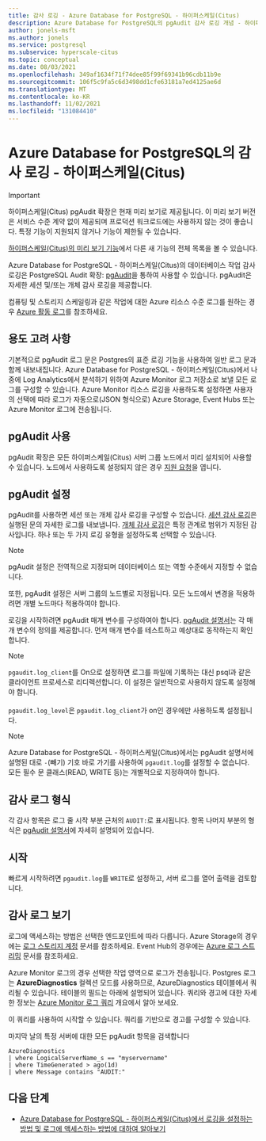 ```yaml
---
title: 감사 로깅 - Azure Database for PostgreSQL - 하이퍼스케일(Citus)
description: Azure Database for PostgreSQL의 pgAudit 감사 로깅 개념 - 하이퍼스케일(Citus)
author: jonels-msft
ms.author: jonels
ms.service: postgresql
ms.subservice: hyperscale-citus
ms.topic: conceptual
ms.date: 08/03/2021
ms.openlocfilehash: 349af1634f71f74dee85f99f69341b96cdb11b9e
ms.sourcegitcommit: 106f5c9fa5c6d3498dd1cfe63181a7ed4125ae6d
ms.translationtype: MT
ms.contentlocale: ko-KR
ms.lasthandoff: 11/02/2021
ms.locfileid: "131084410"
---
```

# <a name="audit-logging-in-azure-database-for-postgresql---hyperscale-citus"></a>Azure Database for PostgreSQL의 감사 로깅 - 하이퍼스케일(Citus)

> [!IMPORTANT]
> 하이퍼스케일(Citus) pgAudit 확장은 현재 미리 보기로 제공됩니다. 이 미리 보기 버전은 서비스 수준 계약 없이 제공되며 프로덕션 워크로드에는 사용하지 않는 것이 좋습니다. 특정 기능이 지원되지 않거나 기능이 제한될 수 있습니다.
>
> [하이퍼스케일(Citus)의 미리 보기 기능](./hyperscale-product-updates.md)에서 다른 새 기능의 전체 목록을 볼 수 있습니다.

Azure Database for PostgreSQL - 하이퍼스케일(Citus)의 데이터베이스 작업 감사 로깅은 PostgreSQL Audit 확장: [pgAudit](https://www.pgaudit.org/)을 통하여 사용할 수 있습니다. pgAudit은 자세한 세션 및/또는 개체 감사 로깅을 제공합니다.

컴퓨팅 및 스토리지 스케일링과 같은 작업에 대한 Azure 리소스 수준 로그를 원하는 경우 [Azure 활동 로그](../azure-monitor/essentials/platform-logs-overview.md)를 참조하세요.

## <a name="usage-considerations"></a>용도 고려 사항
기본적으로 pgAudit 로그 문은 Postgres의 표준 로깅 기능을 사용하여 일반 로그 문과 함께 내보내집니다. Azure Database for PostgreSQL - 하이퍼스케일(Citus)에서 나중에 Log Analytics에서 분석하기 위하여 Azure Monitor 로그 저장소로 보낼 모든 로그를 구성할 수 있습니다. Azure Monitor 리소스 로깅을 사용하도록 설정하면 사용자의 선택에 따라 로그가 자동으로(JSON 형식으로) Azure Storage, Event Hubs 또는 Azure Monitor 로그에 전송됩니다.

## <a name="enabling-pgaudit"></a>pgAudit 사용

pgAudit 확장은 모든 하이퍼스케일(Citus) 서버 그룹 노드에서 미리 설치되어 사용할 수 있습니다. 노드에서 사용하도록 설정되지 않은 경우 [지원 요청](https://portal.azure.com/#blade/Microsoft_Azure_Support/HelpAndSupportBlade/newsupportrequest)을 엽니다.

## <a name="pgaudit-settings"></a>pgAudit 설정

pgAudit를 사용하면 세션 또는 개체 감사 로깅을 구성할 수 있습니다. [세션 감사 로깅](https://github.com/pgaudit/pgaudit/blob/master/README.md#session-audit-logging)은 실행된 문의 자세한 로그를 내보냅니다. [개체 감사 로깅](https://github.com/pgaudit/pgaudit/blob/master/README.md#object-audit-logging)은 특정 관계로 범위가 지정된 감사입니다. 하나 또는 두 가지 로깅 유형을 설정하도록 선택할 수 있습니다. 

> [!NOTE]
> pgAudit 설정은 전역적으로 지정되며 데이터베이스 또는 역할 수준에서 지정할 수 없습니다.
>
> 또한, pgAudit 설정은 서버 그룹의 노드별로 지정됩니다. 모든 노드에서 변경을 적용하려면 개별 노드마다 적용하여야 합니다.

로깅을 시작하려면 pgAudit 매개 변수를 구성하여야 합니다. [pgAudit 설명서](https://github.com/pgaudit/pgaudit/blob/master/README.md#settings)는 각 매개 변수의 정의를 제공합니다. 먼저 매개 변수를 테스트하고 예상대로 동작하는지 확인합니다.

> [!NOTE]
> `pgaudit.log_client`를 On으로 설정하면 로그를 파일에 기록하는 대신 psql과 같은 클라이언트 프로세스로 리디렉션합니다. 이 설정은 일반적으로 사용하지 않도록 설정해야 합니다. <br> <br>
> `pgaudit.log_level`은 `pgaudit.log_client`가 on인 경우에만 사용하도록 설정됩니다.

> [!NOTE]
> Azure Database for PostgreSQL - 하이퍼스케일(Citus)에서는 pgAudit 설명서에 설명된 대로 `-`(빼기) 기호 바로 가기를 사용하여 `pgaudit.log`를 설정할 수 없습니다. 모든 필수 문 클래스(READ, WRITE 등)는 개별적으로 지정하여야 합니다.

## <a name="audit-log-format"></a>감사 로그 형식
각 감사 항목은 로그 줄 시작 부분 근처의 `AUDIT:`로 표시됩니다. 항목 나머지 부분의 형식은 [pgAudit 설명서](https://github.com/pgaudit/pgaudit/blob/master/README.md#format)에 자세히 설명되어 있습니다.

## <a name="getting-started"></a>시작
빠르게 시작하려면 `pgaudit.log`를 `WRITE`로 설정하고, 서버 로그를 열어 출력을 검토합니다. 

## <a name="viewing-audit-logs"></a>감사 로그 보기
로그에 액세스하는 방법은 선택한 엔드포인트에 따라 다릅니다. Azure Storage의 경우에는 [로그 스토리지 계정](../azure-monitor/essentials/resource-logs.md#send-to-azure-storage) 문서를 참조하세요. Event Hub의 경우에는 [Azure 로그 스트리밍](../azure-monitor/essentials/resource-logs.md#send-to-azure-event-hubs) 문서를 참조하세요.

Azure Monitor 로그의 경우 선택한 작업 영역으로 로그가 전송됩니다. Postgres 로그는 **AzureDiagnostics** 컬렉션 모드를 사용하므로, AzureDiagnostics 테이블에서 쿼리될 수 있습니다. 테이블의 필드는 아래에 설명되어 있습니다. 쿼리와 경고에 대한 자세한 정보는 [Azure Monitor 로그 쿼리](../azure-monitor/logs/log-query-overview.md) 개요에서 알아 보세요.

이 쿼리를 사용하여 시작할 수 있습니다. 쿼리를 기반으로 경고를 구성할 수 있습니다.

마지막 날의 특정 서버에 대한 모든 pgAudit 항목을 검색합니다
```kusto
AzureDiagnostics
| where LogicalServerName_s == "myservername"
| where TimeGenerated > ago(1d) 
| where Message contains "AUDIT:"
```

## <a name="next-steps"></a>다음 단계

- [Azure Database for PostgreSQL - 하이퍼스케일(Citus)에서 로깅을 설정하는 방법 및 로그에 액세스하는 방법에 대하여 알아보기](howto-hyperscale-logging.md)